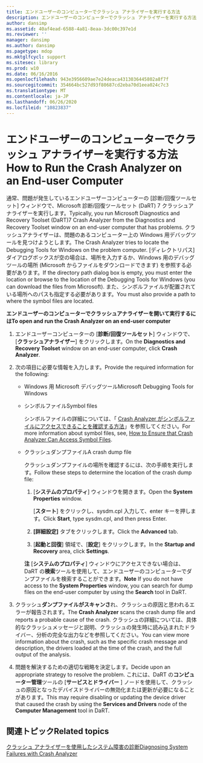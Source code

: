 ```yaml
---
title: エンドユーザーのコンピューターでクラッシュ アナライザーを実行する方法
description: エンドユーザーのコンピューターでクラッシュ アナライザーを実行する方法
author: dansimp
ms.assetid: 40af4ead-6588-4a81-8eaa-3dc00c397e1d
ms.reviewer: ''
manager: dansimp
ms.author: dansimp
ms.pagetype: mdop
ms.mktglfcycl: support
ms.sitesec: library
ms.prod: w10
ms.date: 06/16/2016
ms.openlocfilehash: 943e3956609ae7e24deaca4313036445802a8f7f
ms.sourcegitcommit: 354664bc527d93f80687cd2eba70d1eea024c7c3
ms.translationtype: MT
ms.contentlocale: ja-JP
ms.lasthandoff: 06/26/2020
ms.locfileid: "10823837"
---
```

# <span data-ttu-id="bc708-103">エンドユーザーのコンピューターでクラッシュ アナライザーを実行する方法</span><span class="sxs-lookup"><span data-stu-id="bc708-103">How to Run the Crash Analyzer on an End-user Computer</span></span>


<span data-ttu-id="bc708-104">通常、問題が発生しているエンドユーザーコンピューターの [診断/回復ツールセット] ウィンドウで、Microsoft 診断/回復ツールセット (DaRT) 7 クラッシュアナライザーを実行します。</span><span class="sxs-lookup"><span data-stu-id="bc708-104">Typically, you run Microsoft Diagnostics and Recovery Toolset (DaRT)7 Crash Analyzer from the Diagnostics and Recovery Toolset window on an end-user computer that has problems.</span></span> <span data-ttu-id="bc708-105">クラッシュアナライザーは、問題のあるコンピューター上の Windows 用デバッグツールを見つけようとします。</span><span class="sxs-lookup"><span data-stu-id="bc708-105">The Crash Analyzer tries to locate the Debugging Tools for Windows on the problem computer.</span></span> <span data-ttu-id="bc708-106">[ディレクトリパス] ダイアログボックスが空の場合は、場所を入力するか、Windows 用のデバッグツールの場所 (Microsoft からファイルをダウンロードできます) を参照する必要があります。</span><span class="sxs-lookup"><span data-stu-id="bc708-106">If the directory path dialog box is empty, you must enter the location or browse to the location of the Debugging Tools for Windows (you can download the files from Microsoft).</span></span> <span data-ttu-id="bc708-107">また、シンボルファイルが配置されている場所へのパスも指定する必要があります。</span><span class="sxs-lookup"><span data-stu-id="bc708-107">You must also provide a path to where the symbol files are located.</span></span>

**<span data-ttu-id="bc708-108">エンドユーザーのコンピューターでクラッシュアナライザーを開いて実行するには</span><span class="sxs-lookup"><span data-stu-id="bc708-108">To open and run the Crash Analyzer on an end-user computer</span></span>**

1.  <span data-ttu-id="bc708-109">エンドユーザーコンピューターの [**診断/回復ツールセット**] ウィンドウで、[**クラッシュアナライザー**] をクリックします。</span><span class="sxs-lookup"><span data-stu-id="bc708-109">On the **Diagnostics and Recovery Toolset** window on an end-user computer, click **Crash Analyzer**.</span></span>

2.  <span data-ttu-id="bc708-110">次の項目に必要な情報を入力します。</span><span class="sxs-lookup"><span data-stu-id="bc708-110">Provide the required information for the following:</span></span>

    -   <span data-ttu-id="bc708-111">Windows 用 Microsoft デバッグツール</span><span class="sxs-lookup"><span data-stu-id="bc708-111">Microsoft Debugging Tools for Windows</span></span>

    -   <span data-ttu-id="bc708-112">シンボルファイル</span><span class="sxs-lookup"><span data-stu-id="bc708-112">Symbol files</span></span>

        <span data-ttu-id="bc708-113">シンボルファイルの詳細については、「 [Crash Analyzer がシンボルファイルにアクセスできることを確認する方法](how-to-ensure-that-crash-analyzer-can-access-symbol-files-dart-7.md)」を参照してください。</span><span class="sxs-lookup"><span data-stu-id="bc708-113">For more information about symbol files, see, [How to Ensure that Crash Analyzer Can Access Symbol Files](how-to-ensure-that-crash-analyzer-can-access-symbol-files-dart-7.md).</span></span>

    -   <span data-ttu-id="bc708-114">クラッシュダンプファイル</span><span class="sxs-lookup"><span data-stu-id="bc708-114">A crash dump file</span></span>

        <span data-ttu-id="bc708-115">クラッシュダンプファイルの場所を確認するには、次の手順を実行します。</span><span class="sxs-lookup"><span data-stu-id="bc708-115">Follow these steps to determine the location of the crash dump file:</span></span>

        1.  <span data-ttu-id="bc708-116">[**システムのプロパティ**] ウィンドウを開きます。</span><span class="sxs-lookup"><span data-stu-id="bc708-116">Open the **System Properties** window.</span></span>

            <span data-ttu-id="bc708-117">[**スタート**] をクリックし、sysdm.cpl 入力して、enter キーを押します。</span><span class="sxs-lookup"><span data-stu-id="bc708-117">Click **Start**, type sysdm.cpl, and then press Enter.</span></span>

        2.  <span data-ttu-id="bc708-118">**[詳細設定]** タブをクリックします。</span><span class="sxs-lookup"><span data-stu-id="bc708-118">Click the **Advanced** tab.</span></span>

        3.  <span data-ttu-id="bc708-119">[**起動と回復**] 領域で、[**設定**] をクリックします。</span><span class="sxs-lookup"><span data-stu-id="bc708-119">In the **Startup and Recovery** area, click **Settings**.</span></span>

        <span data-ttu-id="bc708-120">**注** [**システムのプロパティ**] ウィンドウにアクセスできない場合は、DaRT の**検索**ツールを使用して、エンドユーザーのコンピューターでダンプファイルを検索することができます。</span><span class="sxs-lookup"><span data-stu-id="bc708-120">**Note** If you do not have access to the **System Properties** window, you can search for dump files on the end-user computer by using the **Search** tool in DaRT.</span></span>

         

3.  <span data-ttu-id="bc708-121">クラッシュ**ダンプファイルがスキャンさ**れ、クラッシュの原因と思われるエラーが報告されます。</span><span class="sxs-lookup"><span data-stu-id="bc708-121">The **Crash Analyzer** scans the crash dump file and reports a probable cause of the crash.</span></span> <span data-ttu-id="bc708-122">クラッシュの詳細については、具体的なクラッシュメッセージと説明、クラッシュの発生時に読み込まれたドライバー、分析の完全な出力などを参照してください。</span><span class="sxs-lookup"><span data-stu-id="bc708-122">You can view more information about the crash, such as the specific crash message and description, the drivers loaded at the time of the crash, and the full output of the analysis.</span></span>

4.  <span data-ttu-id="bc708-123">問題を解決するための適切な戦略を決定します。</span><span class="sxs-lookup"><span data-stu-id="bc708-123">Decide upon an appropriate strategy to resolve the problem.</span></span> <span data-ttu-id="bc708-124">これには、DaRT の**コンピューター管理**ツールの [**サービスとドライバー** ] ノードを使用して、クラッシュの原因となったデバイスドライバーの無効化または更新が必要になることがあります。</span><span class="sxs-lookup"><span data-stu-id="bc708-124">This may require disabling or updating the device driver that caused the crash by using the **Services and Drivers** node of the **Computer Management** tool in DaRT.</span></span>

## <span data-ttu-id="bc708-125">関連トピック</span><span class="sxs-lookup"><span data-stu-id="bc708-125">Related topics</span></span>


[<span data-ttu-id="bc708-126">クラッシュ アナライザーを使用したシステム障害の診断</span><span class="sxs-lookup"><span data-stu-id="bc708-126">Diagnosing System Failures with Crash Analyzer</span></span>](diagnosing-system-failures-with-crash-analyzer--dart-7.md)

 

 





